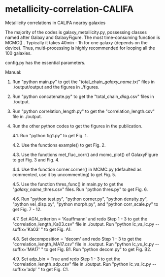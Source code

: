 # metallicity-correlation-CALIFA
Metallicity correlations in CALIFA nearby galaxies

The majority of the codes is galaxy_metallicity.py, possessing classes named after Galaxy and GalaxyFigure. The most time-consuming function is MCMC()
. Typically it takes 40min - 1h for one galaxy (depends on the device). Thus, multi-processing is highly recommended for looping all the 100 galaxies.

config.py has the essential parameters.

Manual:

1. Run "python main.py" to get the "total_chain_*galaxy_name*.txt" files in ./output/output and the figures in ./figures.

2. Run "python concatenate.py" to get the "total_chain_*diag*.csv" files in ./output.

3. Run "python correlation_length.py" to get the "correlation_length.csv" file in ./output.

4. Run the other python codes to get the figures in the publication.

    4.1. Run "python fig1.py" to get Fig. 1.
  
    4.2. Use the functions example() to get Fig. 2.
  
    4.3. Use the functions met_fluc_corr() and mcmc_plot() of GalaxyFigure to get Fig. 3 and Fig. 4.
  
    4.4. Use the function corner.corner() in MCMC.py (defaulted as commented, use it by uncommenting) to get Fig. 5.
  
    4.5. Use the function thres_func() in main.py to get the "*galaxy_name*\_thres.csv" files. Run "python thres.py" to get Fig. 6.
    
    4.6. Run "python test.py", "python corner.py", "python density.py", "python vel_disp.py", "python morph.py", and "python corr_scale.py" to get Fig. 7 - 12.
    
    4.7. Set AGN_criterion = 'Kauffmann' and redo Step 1 - 3 to get the "correlation_length_Ka03.csv" file in ./output. Run "python lc_vs_lc.py --suffix='Ka03' " to get Fig. A1.
    
    4.8. Set decomposition = 'decom' and redo Step 1 - 3 to get the "correlation_length_MA17.csv" file in ./output. Run "python lc_vs_lc.py --suffix='MA17' " to get Fig. B1. Run "python decom.py" to get Fig. B2.
     
    4.9. Set adp_bin = True and redo Step 1 - 3 to get the "correlation_length_adp.csv" file in ./output. Run "python lc_vs_lc.py --suffix='adp' " to get Fig. C1.
